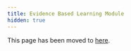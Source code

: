 ```yaml
---
title: Evidence Based Learning Module
hidden: true
---
```

This page has been moved to [here](./learning-module/evidence-based-learning-module.md).